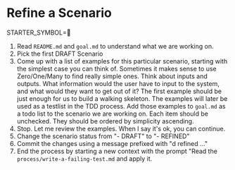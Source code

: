 # Refine a Scenario

STARTER_SYMBOL=📝

1. Read `README.md` and `goal.md` to understand what we are working on.
2. Pick the first DRAFT Scenario
3. Come up with a list of examples for this particular scenario, starting with the simplest case you can think of. Sometimes it makes sense to use Zero/One/Many to find really simple ones. Think about inputs and outputs. What information would the user have to input to the system, and what would they want to get out of it? The first example should be just enough for us to build a walking skeleton. The examples will later be used as a testlist in the TDD process. Add those examples to `goal.md` as a todo list to the scenario we are working on. Each item should be unchecked. They should be ordered by simplicity ascending.
4. Stop. Let me review the examples. When I say it's ok, you can continue.
5. Change the scenario status from "- DRAFT" to "- REFINED"
6. Commit the changes using a message prefixed with "d refined ..."
7. End the process by starting a new context with the prompt "Read the `process/write-a-failing-test.md` and apply it.
